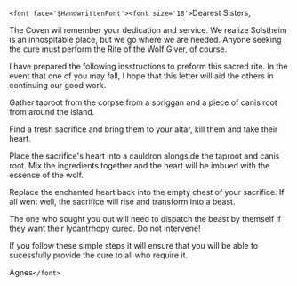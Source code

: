 `<font face='$HandwrittenFont'><font size='18'>`Dearest Sisters,

The Coven wil remember your dedication and service. We realize Solstheim is an inhospitable place, but we go where we are needed. Anyone seeking the cure must perform the Rite of the Wolf Giver, of course.

I have prepared the following insstructions to preform this sacred rite. In the event that one of you may fall, I hope that this letter will aid the others in continuing our good work.

Gather taproot from the corpse from a spriggan and a piece of canis root from around the island.

Find a fresh sacrifice and bring them to your altar, kill them and take their heart.

Place the sacrifice's heart into a cauldron alongside the taproot and canis root. Mix the ingredients together and the heart will be imbued with the essence of the wolf.

Replace the enchanted heart back into the empty chest of your sacrifice. If all went well, the sacrifice will rise and transform into a beast.

The one who sought you out will need to dispatch the beast by themself if they want their lycantrhopy cured. Do not intervene!

If you follow these simple steps it will ensure that you will be able to sucessfully provide the cure to all who require it.

Agnes`</font>`
